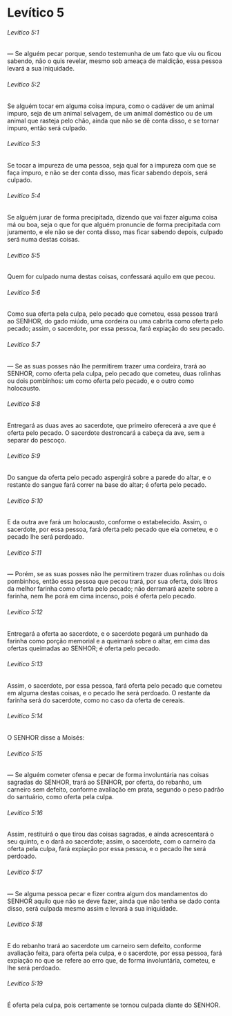 # Levítico 5

###### Levítico 5:1

— Se alguém pecar porque, sendo testemunha de um fato que viu ou ficou sabendo, não o quis revelar, mesmo sob ameaça de maldição, essa pessoa levará a sua iniquidade.

###### Levítico 5:2

Se alguém tocar em alguma coisa impura, como o cadáver de um animal impuro, seja de um animal selvagem, de um animal doméstico ou de um animal que rasteja pelo chão, ainda que não se dê conta disso, e se tornar impuro, então será culpado.

###### Levítico 5:3

Se tocar a impureza de uma pessoa, seja qual for a impureza com que se faça impuro, e não se der conta disso, mas ficar sabendo depois, será culpado.

###### Levítico 5:4

Se alguém jurar de forma precipitada, dizendo que vai fazer alguma coisa má ou boa, seja o que for que alguém pronuncie de forma precipitada com juramento, e ele não se der conta disso, mas ficar sabendo depois, culpado será numa destas coisas.

###### Levítico 5:5

Quem for culpado numa destas coisas, confessará aquilo em que pecou.

###### Levítico 5:6

Como sua oferta pela culpa, pelo pecado que cometeu, essa pessoa trará ao SENHOR, do gado miúdo, uma cordeira ou uma cabrita como oferta pelo pecado; assim, o sacerdote, por essa pessoa, fará expiação do seu pecado.

###### Levítico 5:7

— Se as suas posses não lhe permitirem trazer uma cordeira, trará ao SENHOR, como oferta pela culpa, pelo pecado que cometeu, duas rolinhas ou dois pombinhos: um como oferta pelo pecado, e o outro como holocausto.

###### Levítico 5:8

Entregará as duas aves ao sacerdote, que primeiro oferecerá a ave que é oferta pelo pecado. O sacerdote destroncará a cabeça da ave, sem a separar do pescoço.

###### Levítico 5:9

Do sangue da oferta pelo pecado aspergirá sobre a parede do altar, e o restante do sangue fará correr na base do altar; é oferta pelo pecado.

###### Levítico 5:10

E da outra ave fará um holocausto, conforme o estabelecido. Assim, o sacerdote, por essa pessoa, fará oferta pelo pecado que ela cometeu, e o pecado lhe será perdoado.

###### Levítico 5:11

— Porém, se as suas posses não lhe permitirem trazer duas rolinhas ou dois pombinhos, então essa pessoa que pecou trará, por sua oferta, dois litros da melhor farinha como oferta pelo pecado; não derramará azeite sobre a farinha, nem lhe porá em cima incenso, pois é oferta pelo pecado.

###### Levítico 5:12

Entregará a oferta ao sacerdote, e o sacerdote pegará um punhado da farinha como porção memorial e a queimará sobre o altar, em cima das ofertas queimadas ao SENHOR; é oferta pelo pecado.

###### Levítico 5:13

Assim, o sacerdote, por essa pessoa, fará oferta pelo pecado que cometeu em alguma destas coisas, e o pecado lhe será perdoado. O restante da farinha será do sacerdote, como no caso da oferta de cereais.

###### Levítico 5:14

O SENHOR disse a Moisés:

###### Levítico 5:15

— Se alguém cometer ofensa e pecar de forma involuntária nas coisas sagradas do SENHOR, trará ao SENHOR, por oferta, do rebanho, um carneiro sem defeito, conforme avaliação em prata, segundo o peso padrão do santuário, como oferta pela culpa.

###### Levítico 5:16

Assim, restituirá o que tirou das coisas sagradas, e ainda acrescentará o seu quinto, e o dará ao sacerdote; assim, o sacerdote, com o carneiro da oferta pela culpa, fará expiação por essa pessoa, e o pecado lhe será perdoado.

###### Levítico 5:17

— Se alguma pessoa pecar e fizer contra algum dos mandamentos do SENHOR aquilo que não se deve fazer, ainda que não tenha se dado conta disso, será culpada mesmo assim e levará a sua iniquidade.

###### Levítico 5:18

E do rebanho trará ao sacerdote um carneiro sem defeito, conforme avaliação feita, para oferta pela culpa, e o sacerdote, por essa pessoa, fará expiação no que se refere ao erro que, de forma involuntária, cometeu, e lhe será perdoado.

###### Levítico 5:19

É oferta pela culpa, pois certamente se tornou culpada diante do SENHOR.

